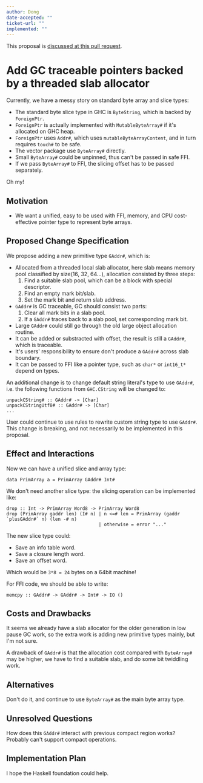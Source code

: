 ```yaml
---
author: Dong
date-accepted: ""
ticket-url: ""
implemented: ""
---
```


This proposal is [discussed at this pull request](https://github.com/ghc-proposals/ghc-proposals/pull/414).

# Add GC traceable pointers backed by a threaded slab allocator

Currently, we have a messy story on standard byte array and slice types:

+ The standard byte slice type in GHC is `ByteString`, which is backed by `ForeignPtr`.
+ `ForeignPtr` is actually implemented with `MutableByteArray#` if it's allocated on GHC heap.
+ `ForeignPtr` uses `Addr#`, which uses `mutableByteArrayContent`, and in turn requires `touch#` to be safe.
+ The vector package use `ByteArray#` directly. 
+ Small `ByteArray#` could be unpinned, thus can't be passed in safe FFI.
+ If we pass `ByteArray#` to FFI, the slicing offset has to be passed separately.

Oh my!

## Motivation

+ We want a unified, easy to be used with FFI, memory, and CPU cost-effective pointer type to represent byte arrays. 

## Proposed Change Specification

We propose adding a new primitive type `GAddr#`, which is:

+ Allocated from a threaded local slab allocator, here slab means memory pool classified by size(16, 32, 64...), allocation consisted by three steps: 
    1. Find a suitable slab pool, which can be a block with special descriptor.
    2. Find an empty mark bit/slab.
    3. Set the mark bit and return slab address.
+ `GAddr#` is GC traceable, GC should consist two parts:
    1. Clear all mark bits in a slab pool.
    2. If a `GAddr#` traces back to a slab pool, set corresponding mark bit.
+ Large `GAddr#` could still go through the old large object allocation routine.
+ It can be added or substracted with offset, the result is still a `GAddr#`, which is traceable.
+ It's users' responsibility to ensure don't produce a `GAddr#` across slab boundary.
+ It can be passed to FFI like a pointer type, such as `char*` or `int16_t*` depend on types.

An additional change is to change default string literal's type to use `GAddr#`, i.e. the following functions from `GHC.CString` will be changed to:

```
unpackCString# :: GAddr# -> [Char]
unpackCStringUtf8# :: GAddr# -> [Char]
...
```

User could continue to use rules to rewrite custom string type to use `GAddr#`. This change is breaking, and not necessarily to be implemented in this proposal.


## Effect and Interactions

Now we can have a unified slice and array type:

```
data PrimArray a = PrimArray GAddr# Int#
```

We don't need another slice type: the slicing operation can be implemented like:

```
drop :: Int -> PrimArray Word8 -> PrimArray Word8
drop (PrimArray gaddr len) (I# n) | n <=# len = PrimArray (gaddr `plusGAddr#` n) (len -# n)
                                  | otherwise = error "..."
```

The new slice type could:

+ Save an info table word.
+ Save a closure length word.
+ Save an offset word.

Which would be `3*8 = 24` bytes on a 64bit machine!

For FFI code, we should be able to write:

```
memcpy :: GAddr# -> GAddr# -> Int# -> IO ()
```

## Costs and Drawbacks

It seems we already have a slab allocator for the older generation in low pause GC work, so the extra work is adding new primitive types mainly, but I'm not sure.

A drawback of `GAddr#` is that the allocation cost compared with `ByteArray#` may be higher, we have to find a suitable slab, and do some bit twiddling work.

## Alternatives

Don't do it, and continue to use `ByteArray#` as the main byte array type.

## Unresolved Questions

How does this `GAddr#` interact with previous compact region works? Probably can't support compact operations.

## Implementation Plan

I hope the Haskell foundation could help.

